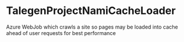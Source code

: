 # TalegenProjectNamiCacheLoader
Azure WebJob which crawls a site so pages may be loaded into cache ahead of user requests for best performance
